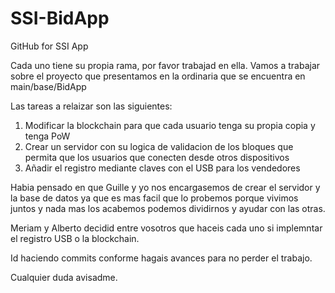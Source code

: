 # SSI-BidApp
GitHub for SSI App

Cada uno tiene su propia rama, por favor trabajad en ella. 
Vamos a trabajar sobre el proyecto que presentamos en la ordinaria que se encuentra en main/base/BidApp

Las tareas a relaizar son las siguientes:

1. Modificar la blockchain para que cada usuario tenga su propia copia y tenga PoW
2. Crear un servidor con su logica de validacion de los bloques que permita que los usuarios que conecten desde otros dispositivos
3. Añadir el registro mediante claves con el USB para los vendedores 

Habia pensado en que Guille y yo nos encargasemos de crear el servidor y la base de datos ya que es mas facil que lo probemos porque vivimos juntos y nada mas los acabemos podemos dividirnos y ayudar con las otras.

Meriam y Alberto decidid entre vosotros que haceis cada uno si implemntar el registro USB o la blockchain.

Id haciendo commits conforme hagais avances para no perder el trabajo. 

Cualquier duda avisadme.
